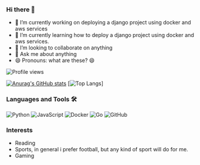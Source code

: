 ### Hi there 👋

- 🔭 I’m currently working on deploying a django project using docker and aws services
- 🌱 I’m currently learning how to deploy a django project using docker and aws services.
- 👯 I’m looking to collaborate on anything
- 💬 Ask me about anything
- 😄 Pronouns: what are these? :smile:

![Profile views](https://gpvc.arturio.dev/allexpy)


[![Anurag's GitHub stats](https://github-readme-stats.vercel.app/api?username=allexpy&show_icons=true&bg_color=30,e96443,904e95&title_color=fff&text_color=fff&icon_color=fff)](https://github.com/anuraghazra/github-readme-stats) [![Top Langs](https://github-readme-stats.vercel.app/api/top-langs/?username=allexpy&layout=compact&theme=radical)]

### Languages and Tools 🛠 

![Python](http://img.shields.io/badge/-Python-3776AB?style=flat-square&logo=python&logoColor=ffffff)
![JavaScript](https://img.shields.io/badge/-JavaScript-%23F7DF1C?style=flat-square&logo=javascript&logoColor=000000&labelColor=%23F7DF1C&color=%23FFCE5A)
![Docker](https://img.shields.io/badge/-Docker-%23F7DF1C?style=flat-square&logo=docker&logoColor=FFFFFF&labelColor=0093FF&color=0093FF)
![Go](https://img.shields.io/badge/-Go-%23F7DF1C?style=flat-square&logo=go&logoColor=FFFFFF&labelColor=98E9FF&color=98E9FF)
![GitHub](https://img.shields.io/badge/-GitHub-181717?style=flat-square&logo=github)
<br/>

### Interests

- Reading
- Sports, in general i prefer football, but any kind of sport will do for me.
- Gaming
